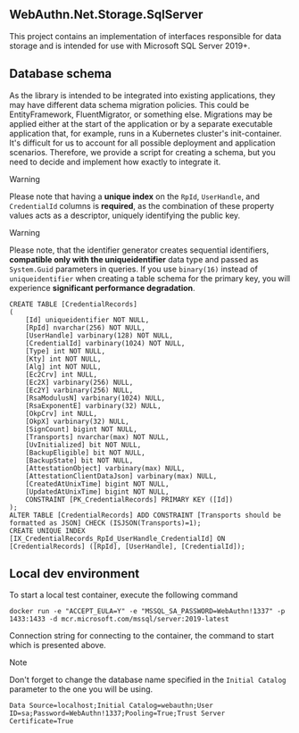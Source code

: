 ## WebAuthn.Net.Storage.SqlServer

This project contains an implementation of interfaces responsible for data storage and is intended for use with Microsoft SQL Server 2019+.

## Database schema

As the library is intended to be integrated into existing applications, they may have different data schema migration policies. This could be EntityFramework, FluentMigrator, or something else. Migrations may be applied either at the start of the application or by a separate executable application that, for example, runs in a Kubernetes cluster's init-container. It's difficult for us to account for all possible deployment and application scenarios. Therefore, we provide a script for creating a schema, but you need to decide and implement how exactly to integrate it.

> [!WARNING]
> Please note that having a **unique index** on the `RpId`, `UserHandle`, and `CredentialId` columns is **required**, as the combination of these property values acts as a descriptor, uniquely identifying the public key.

> [!WARNING]
> Please note, that the identifier generator creates sequential identifiers, **compatible only with the uniqueidentifier** data type and passed as `System.Guid` parameters in queries. If you use `binary(16)` instead of `uniqueidentifier` when creating a table schema for the primary key, you will experience **significant performance degradation**.

```tsql
CREATE TABLE [CredentialRecords]
(
    [Id] uniqueidentifier NOT NULL,
    [RpId] nvarchar(256) NOT NULL,
    [UserHandle] varbinary(128) NOT NULL,
    [CredentialId] varbinary(1024) NOT NULL,
    [Type] int NOT NULL,
    [Kty] int NOT NULL,
    [Alg] int NOT NULL,
    [Ec2Crv] int NULL,
    [Ec2X] varbinary(256) NULL,
    [Ec2Y] varbinary(256) NULL,
    [RsaModulusN] varbinary(1024) NULL,
    [RsaExponentE] varbinary(32) NULL,
    [OkpCrv] int NULL,
    [OkpX] varbinary(32) NULL,
    [SignCount] bigint NOT NULL,
    [Transports] nvarchar(max) NOT NULL,
    [UvInitialized] bit NOT NULL,
    [BackupEligible] bit NOT NULL,
    [BackupState] bit NOT NULL,
    [AttestationObject] varbinary(max) NULL,
    [AttestationClientDataJson] varbinary(max) NULL,
    [CreatedAtUnixTime] bigint NOT NULL,
    [UpdatedAtUnixTime] bigint NOT NULL,
    CONSTRAINT [PK_CredentialRecords] PRIMARY KEY ([Id])
);
ALTER TABLE [CredentialRecords] ADD CONSTRAINT [Transports should be formatted as JSON] CHECK (ISJSON(Transports)=1);
CREATE UNIQUE INDEX [IX_CredentialRecords_RpId_UserHandle_CredentialId] ON [CredentialRecords] ([RpId], [UserHandle], [CredentialId]);
```

## Local dev environment

To start a local test container, execute the following command

```shell
docker run -e "ACCEPT_EULA=Y" -e "MSSQL_SA_PASSWORD=WebAuthn!1337" -p 1433:1433 -d mcr.microsoft.com/mssql/server:2019-latest
```

Connection string for connecting to the container, the command to start which is presented above.

> [!NOTE]
> Don't forget to change the database name specified in the `Initial Catalog` parameter to the one you will be using.

```
Data Source=localhost;Initial Catalog=webauthn;User ID=sa;Password=WebAuthn!1337;Pooling=True;Trust Server Certificate=True
```
